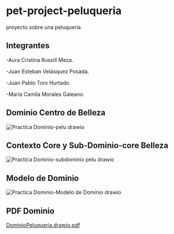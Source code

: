 # pet-project-peluqueria
proyecto sobre una peluqueria

## Integrantes
-Aura Cristina Russill Meza.

-Juan Esteban Velásquez Posada.

-Juan Pablo Toro Hurtado.

-María Camila Morales Galeano.




## Dominio Centro de Belleza
![Practica Dominio-pelu drawio](https://user-images.githubusercontent.com/71297040/168948988-d1627b47-7d17-463f-900f-3e099f1d7b56.png)

## Contexto Core y Sub-Dominio-core Belleza
![Practica Dominio-subdominio pelu drawio](https://user-images.githubusercontent.com/71297040/168948842-1a311227-6bb1-4a67-8038-242d51ecf3c0.png)

## Modelo de Dominio
![Practica Dominio-Modelo de Dominio drawio](https://user-images.githubusercontent.com/71297040/168948848-6972b205-0a9a-48c4-9019-f9b3fd4128ee.png)

## PDF Dominio
[DominioPeluqueria.drawio.pdf](https://github.com/juantoro7295/pet-project-peluqueria/files/8713064/DominioPeluqueria.drawio.pdf)
